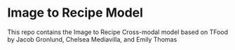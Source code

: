 # Image to Recipe Model
This repo contains the Image to Recipe Cross-modal model based on TFood by Jacob Gronlund, Chelsea Mediavilla, and Emily Thomas

